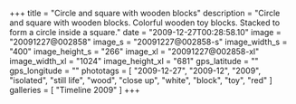 +++
title = "Circle and square with wooden blocks"
description = "Circle and square with wooden blocks. Colorful wooden toy blocks. Stacked to form a circle inside a square."
date = "2009-12-27T00:28:58.10"
image = "20091227@002858"
image_s = "20091227@002858-s"
image_width_s = "400"
image_height_s = "266"
image_xl = "20091227@002858-xl"
image_width_xl = "1024"
image_height_xl = "681"
gps_latitude = ""
gps_longitude = ""
phototags = [ "2009-12-27", "2009-12", "2009", "isolated", "still life", "wood", "close up", "white", "block", "toy", "red" ]
galleries = [ "Timeline 2009" ]
+++
